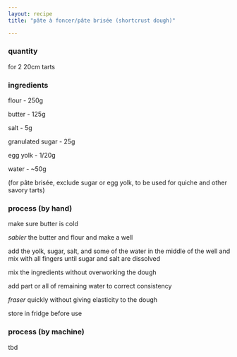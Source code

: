 ```yaml
---
layout: recipe
title: "pâte à foncer/pâte brisée (shortcrust dough)"

---
```

### quantity
for 2 20cm tarts

### ingredients
flour - 250g

butter - 125g

salt - 5g

granulated sugar - 25g

egg yolk - 1/20g

water - ~50g

(for pâte brisée, exclude sugar or egg yolk, to be used for quiche and other savory tarts)


### process (by hand)
make sure butter is cold

*sabler* the butter and flour and make a well

add the yolk, sugar, salt, and some of the water in the middle of the well and mix with all fingers until sugar and salt are dissolved

mix the ingredients without overworking the dough

add part or all of remaining water to correct consistency

*fraser* quickly without giving elasticity to the dough

store in fridge before use


### process (by machine)
tbd
